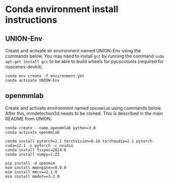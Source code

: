 # Conda environment install instructions



## UNION-Env
Create and activate an environment named UNION-Env using the commands below.
You may need to install ``gcc`` by running the command ``sudo apt-get install gcc`` to be able to build wheels for pycocotools (required for nuscenes-devkit).

```
conda env create -f environment.yml
conda activate UNION-Env
```



## openmmlab
Create and activate environment named ``openmmlab`` using commands below. After this, mmdetection3d needs to be cloned. This is described in the main README from UNION.

```
conda create --name openmmlab python=3.8
conda activate openmmlab
```

```
conda install pytorch=2.1 torchvision=0.16 torchaudio=2.1 pytorch-cuda=12.1 -c pytorch -c nvidia
conda install fsspec=2024.6
conda install numpy=1.23
```

```
pip install -U openmim
mim install mmengine==0.9.0
mim install mmcv==2.1.0
mim install mmdet==3.2.0
```
